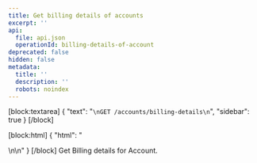 ```yaml
---
title: Get billing details of accounts
excerpt: ''
api:
  file: api.json
  operationId: billing-details-of-account
deprecated: false
hidden: false
metadata:
  title: ''
  description: ''
  robots: noindex
---
```

[block:textarea]
{
  "text": "```\nGET /accounts/billing-details\n```",
  "sidebar": true
}
[/block]

[block:html]
{
  "html": "<div></div>\n\n<style></style>"
}
[/block]
Get Billing details for Account.